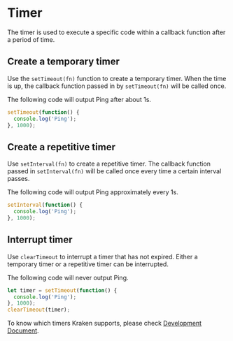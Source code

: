 # Timer

The timer is used to execute a specific code within a callback function after a period of time.

## Create a temporary timer

Use the `setTimeout(fn)` function to create a temporary timer. When the time is up, the callback function passed in by `setTimeout(fn)` will be called once.

The following code will output Ping after about 1s.

```javascript
setTimeout(function() {
  console.log('Ping');
}, 1000);
```

## Create a repetitive timer

Use `setInterval(fn)` to create a repetitive timer. The callback function passed in `setInterval(fn)` will be called once every time a certain interval passes.

The following code will output Ping approximately every 1s.

```javascript
setInterval(function() {
  console.log('Ping');
}, 1000);
```

## Interrupt timer

Use `clearTimeout` to interrupt a timer that has not expired. Either a temporary timer or a repetitive timer can be interrupted.

The following code will never output Ping.

```javascript
let timer = setTimeout(function() {
  console.log('Ping');
}, 1000);
clearTimeout(timer);
```

To know which timers Kraken supports, please check [Development Document](/en-US/api/host-environment/timers).
